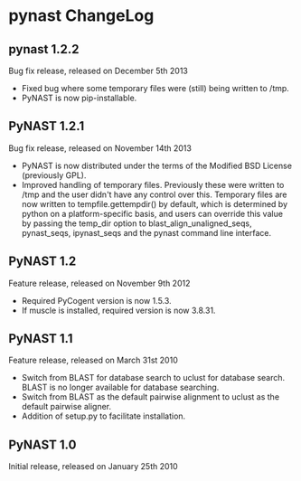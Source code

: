 pynast ChangeLog
================

pynast 1.2.2
------------

Bug fix release, released on December 5th 2013

* Fixed bug where some temporary files were (still) being written to /tmp.
* PyNAST is now pip-installable.

PyNAST 1.2.1
------------

Bug fix release, released on November 14th 2013

* PyNAST is now distributed under the terms of the Modified BSD License (previously GPL).
* Improved handling of temporary files. Previously these were written to /tmp and the user didn't have any control over this. Temporary files are now written to tempfile.gettempdir() by default, which is determined by python on a platform-specific basis, and users can override this value by passing the temp_dir option to blast_align_unaligned_seqs, pynast_seqs, ipynast_seqs and the pynast command line interface.

PyNAST 1.2
----------

Feature release, released on November 9th 2012

* Required PyCogent version is now 1.5.3.
* If muscle is installed, required version is now 3.8.31.

PyNAST 1.1
----------

Feature release, released on March 31st 2010

* Switch from BLAST for database search to uclust for database search. BLAST is no longer available for database searching.
* Switch from BLAST as the default pairwise alignment to uclust as the default pairwise aligner.
* Addition of setup.py to facilitate installation.

PyNAST 1.0
----------

Initial release, released on January 25th 2010

